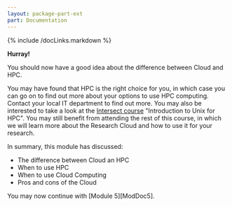```yaml
---
layout: package-part-ext
part: Documentation
---
```


{% include /docLinks.markdown %}

**Hurray!**

You should now have a good idea about the difference between Cloud and HPC. 

You may have found that HPC is the right choice for you, in which case you can go on to find out more about your options to use HPC computing. Contact your local IT department to find out more. You may also be interested to take a look at the [Intersect course](http://www.intersect.org.au/content/training) "Introduction to Unix for HPC". You may still benefit from attending the rest of this course, in which we will learn more about the Research Cloud and how to use it for your research.

In summary, this module has discussed:

* The difference between Cloud an HPC
* When to use HPC
* When to use Cloud Computing
* Pros and cons of the Cloud 


You may now continue with [Module 5][ModDoc5].

